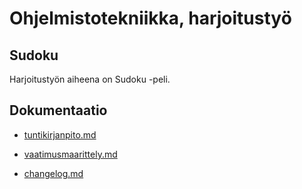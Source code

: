 # Ohjelmistotekniikka, harjoitustyö

## Sudoku
Harjoitustyön aiheena on Sudoku -peli.

## Dokumentaatio

 - [tuntikirjanpito.md](https://github.com/nikomakir/ot-harjoitustyo/blob/main/dokumentaatio/tuntikirjanpito.md)

 - [vaatimusmaarittely.md](https://github.com/nikomakir/ot-harjoitustyo/blob/main/dokumentaatio/vaatimusmaarittely.md)

 - [changelog.md](https://github.com/nikomakir/ot-harjoitustyo/blob/main/dokumentaatio/changelog.md)
